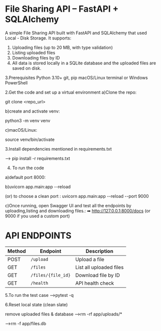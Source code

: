 # File Sharing API – FastAPI + SQLAlchemy
A simple File Sharing API built with FastAPI and SQLAlchemy that used Local - Disk Storage.
It supports:

1) Uploading files (up to 20 MB, with type validation)
2) Listing uploaded files
3) Downloading files by ID
4) All data is stored locally in a SQLite database and the uploaded files are saved on disk.


3.Prerequisites
Python 3.10+
git, pip
macOS/Linux terminal or Windows PowerShell

2.Get the code and set up a virtual environment
a)Clone the repo:

git clone <repo_url>

b)create and activate venv:

python3 -m venv venv

c)macOS/Linux:

source venv/bin/activate

3.Install dependencies mentioned in requirements.txt

--> pip install -r requirements.txt

4. To run the code 

a)default port 8000:

b)uvicorn app.main:app --reload

(or) to choose a clean port :
uvicorn app.main:app --reload --port 9000

c)Once running, open Swagger UI and test all the endpoints by uploading,listing and downloading files.:
➡ http://127.0.0.1:8000/docs (or 9000 if you used a custom port)

# API ENDPOINTS
| Method | Endpoint           | Description             |
| ------ | ------------------ | ----------------------- |
| POST   | `/upload`          | Upload a file           |
| GET    | `/files`           | List all uploaded files |
| GET    | `/files/{file_id}` | Download file by ID     |
| GET    | `/health`          | API health check        |


5.To run the test case 
-->pytest -q

6.Reset local state (clean slate)

remove uploaded files & database
-->rm -rf app/uploads/*

-->rm -f app/files.db

